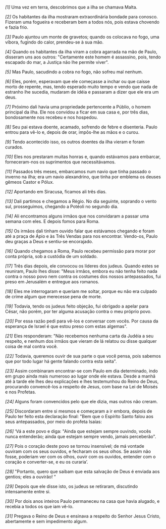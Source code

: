 *[1]* Uma vez em terra, descobrimos que a ilha se chamava Malta.

*[2]* Os habitantes da ilha mostraram extraordinária bondade para conosco. Fizeram uma fogueira e receberam bem a todos nós, pois estava chovendo e fazia frio.

*[3]* Paulo ajuntou um monte de gravetos; quando os colocava no fogo, uma víbora, fugindo do calor, prendeu-se à sua mão.

*[4]* Quando os habitantes da ilha viram a cobra agarrada na mão de Paulo, disseram uns aos outros: "Certamente este homem é assassino, pois, tendo escapado do mar, a Justiça não lhe permite viver".

*[5]* Mas Paulo, sacudindo a cobra no fogo, não sofreu mal nenhum.

*[6]* Eles, porém, esperavam que ele começasse a inchar ou que caísse morto de repente, mas, tendo esperado muito tempo e vendo que nada de estranho lhe sucedia, mudaram de idéia e passaram a dizer que ele era um deus.

*[7]* Próximo dali havia uma propriedade pertencente a Públio, o homem principal da ilha. Ele nos convidou a ficar em sua casa e, por três dias, bondosamente nos recebeu e nos hospedou.

*[8]* Seu pai estava doente, acamado, sofrendo de febre e disenteria. Paulo entrou para vê-lo e, depois de orar, impôs-lhe as mãos e o curou.

*[9]* Tendo acontecido isso, os outros doentes da ilha vieram e foram curados.

*[10]* Eles nos prestaram muitas honras e, quando estávamos para embarcar, forneceram-nos os suprimentos que necessitávamos.

*[11]* Passados três meses, embarcamos num navio que tinha passado o inverno na ilha; era um navio alexandrino, que tinha por emblema os deuses gêmeos Castor e Pólux.

*[12]* Aportando em Siracusa, ficamos ali três dias.

*[13]* Dali partimos e chegamos a Régio. No dia seguinte, soprando o vento sul, prosseguimos, chegando a Potéoli no segundo dia.

*[14]* Ali encontramos alguns irmãos que nos convidaram a passar uma semana com eles. E depois fomos para Roma.

*[15]* Os irmãos dali tinham ouvido falar que estávamos chegando e foram até a praça de Ápio e às Três Vendas para nos encontrar. Vendo-os, Paulo deu graças a Deus e sentiu-se encorajado.

*[16]* Quando chegamos a Roma, Paulo recebeu permissão para morar por conta própria, sob a custódia de um soldado.

*[17]* Três dias depois, ele convocou os líderes dos judeus. Quando estes se reuniram, Paulo lhes disse: "Meus irmãos, embora eu não tenha feito nada contra o nosso povo nem contra os costumes dos nossos antepassados, fui preso em Jerusalém e entregue aos romanos.

*[18]* Eles me interrogaram e queriam me soltar, porque eu não era culpado de crime algum que merecesse pena de morte.

*[19]* Todavia, tendo os judeus feito objeção, fui obrigado a apelar para César, não porém, por ter alguma acusação contra o meu próprio povo.

*[20]* Por essa razão pedi para vê-los e conversar com vocês. Por causa da esperança de Israel é que estou preso com estas algemas".

*[21]* Eles responderam: "Não recebemos nenhuma carta da Judéia a seu respeito, e nenhum dos irmãos que vieram de lá relatou ou disse qualquer coisa de mal contra você.

*[22]* Todavia, queremos ouvir de sua parte o que você pensa, pois sabemos que por todo lugar há gente falando contra esta seita".

*[23]* Assim combinaram encontrar-se com Paulo em dia determinado, indo em grupo ainda mais numeroso ao lugar onde ele estava. Desde a manhã até à tarde ele lhes deu explicações e lhes testemunhou do Reino de Deus, procurando convencê-los a respeito de Jesus, com base na Lei de Moisés e nos Profetas.

*[24]* Alguns foram convencidos pelo que ele dizia, mas outros não creram.

*[25]* Discordaram entre si mesmos e começaram a ir embora, depois de Paulo ter feito esta declaração final: "Bem que o Espírito Santo falou aos seus antepassados, por meio do profeta Isaías:

*[26]* ‘Vá a este povo e diga: "Ainda que estejam sempre ouvindo, vocês nunca entenderão; ainda que estejam sempre vendo, jamais perceberão".

*[27]* Pois o coração deste povo se tornou insensível; de má vontade ouviram com os seus ouvidos, e fecharam os seus olhos. Se assim não fosse, poderiam ver com os olhos, ouvir com os ouvidos, entender com o coração e converter-se, e eu os curaria’.

*[28]* "Portanto, quero que saibam que esta salvação de Deus é enviada aos gentios; eles a ouvirão! "

*[29]* Depois que ele disse isto, os judeus se retiraram, discutindo intensamente entre si.

*[30]* Por dois anos inteiros Paulo permaneceu na casa que havia alugado, e recebia a todos os que iam vê-lo.

*[31]* Pregava o Reino de Deus e ensinava a respeito do Senhor Jesus Cristo, abertamente e sem impedimento algum.

